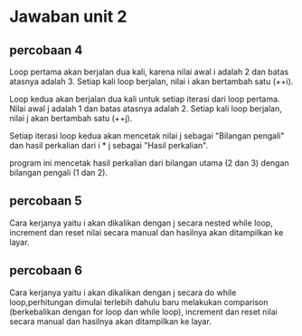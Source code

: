 # Jawaban unit 2

## percobaan 4

Loop pertama akan berjalan dua kali, karena nilai awal i adalah 2 dan batas atasnya adalah 3. Setiap kali loop berjalan, nilai i akan bertambah satu (++i).

Loop kedua akan berjalan dua kali untuk setiap iterasi dari loop pertama. Nilai awal j adalah 1 dan batas atasnya adalah 2. Setiap kali loop berjalan, nilai j akan bertambah satu (++j).

Setiap iterasi loop kedua akan mencetak nilai j sebagai "Bilangan pengali" dan hasil perkalian dari i \* j sebagai "Hasil perkalian".

program ini mencetak hasil perkalian dari bilangan utama (2 dan 3) dengan bilangan pengali (1 dan 2).

## percobaan 5

Cara kerjanya yaitu i akan dikalikan dengan j secara nested while loop, increment dan reset nilai secara manual dan hasilnya akan ditampilkan ke layar.

## percobaan 6

Cara kerjanya yaitu i akan dikalikan dengan j secara do while loop,perhitungan dimulai terlebih dahulu baru melakukan comparison (berkebalikan dengan for loop dan while loop), increment dan reset nilai secara manual dan hasilnya akan ditampilkan ke layar.
